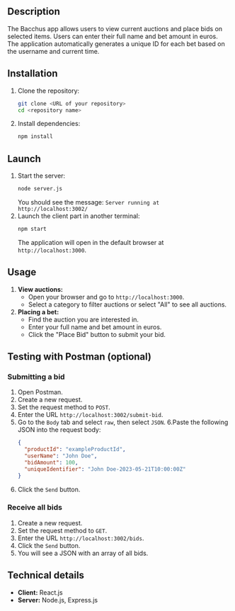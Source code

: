 ## Description
The Bacchus app allows users to view current auctions and place bids on selected items. Users can enter their full name and bet amount in euros. The application automatically generates a unique ID for each bet based on the username and current time.

## Installation
1. Clone the repository:
    ```sh
    git clone <URL of your repository>
    cd <repository name>
    ```
2. Install dependencies:
    ```sh
    npm install
    ```

## Launch
1. Start the server:
    ```sh
    node server.js
    ```
    You should see the message: `Server running at http://localhost:3002/`
2. Launch the client part in another terminal:
    ```sh
    npm start
    ```
    The application will open in the default browser at `http://localhost:3000`.

## Usage
1. **View auctions:**
    - Open your browser and go to `http://localhost:3000`.
    - Select a category to filter auctions or select "All" to see all auctions.
2. **Placing a bet:**
    - Find the auction you are interested in.
    - Enter your full name and bet amount in euros.
    - Click the "Place Bid" button to submit your bid.

## Testing with Postman (optional)

### Submitting a bid
1. Open Postman.
2. Create a new request.
3. Set the request method to `POST`.
4. Enter the URL `http://localhost:3002/submit-bid`.
5. Go to the `Body` tab and select `raw`, then select `JSON`.
6.Paste the following JSON into the request body:
    ```json
    {
      "productId": "exampleProductId",
      "userName": "John Doe",
      "bidAmount": 100,
      "uniqueIdentifier": "John Doe-2023-05-21T10:00:00Z"
    }
    ```
7. Click the `Send` button.

### Receive all bids
1. Create a new request.
2. Set the request method to `GET`.
3. Enter the URL `http://localhost:3002/bids`.
4. Click the `Send` button.
5. You will see a JSON with an array of all bids.

## Technical details

- **Client:** React.js
- **Server:** Node.js, Express.js
